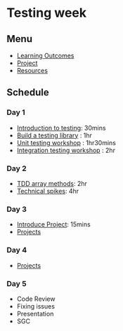 # Testing week

## Menu

- [Learning Outcomes](./learning-outcomes.md)
- [Project](./project)
- [Resources](./resources)

## Schedule

### Day 1

- [Introduction to testing](https://docs.google.com/presentation/d/1t9iD7JpWQsCu3tlb7fSojiu4ypKbyOZkeX87ZK-MUhY/edit?usp=sharing): 30mins
- [Build a testing library](https://github.com/oliverjam/learn-testing/) : 1hr
- [Unit testing workshop](https://github.com/oliverjam/learn-unit-testing) : 1hr30mins
- [Integration testing workshop](https://github.com/oliverjam/learn-integration-testing) : 2hr

### Day 2

- [TDD array methods](https://github.com/oliverjam/tdd-array-methods): 2hr
- [Technical spikes](./spikes.md): 4hr


### Day 3

- [Introduce Project](./project): 15mins
- [Projects](./project)

### Day 4

- [Projects](./project)

### Day 5

- Code Review
- Fixing issues
- Presentation
- SGC
